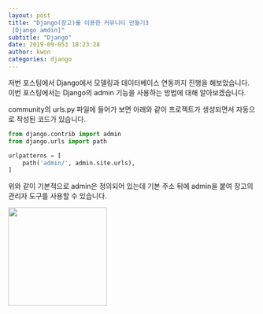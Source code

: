 ```yaml
---
layout: post
title: "Django(장고)를 이용한 커뮤니티 만들기3
 [Django amdin]"
subtitle: "Django"
date: 2019-09-053 18:23:28
author: kwon
categories: django
---
```


저번 포스팅에서 Django에서 모델링과 데이터베이스 연동까지 진행을 해보았습니다. 이번 포스팅에서는 Django의 admin 기능을 사용하는 방법에 대해 알아보겠습니다.

community의 urls.py 파일에 들어가 보면 아래와 같이 프로젝트가 생성되면서 자동으로 작성된 코드가 있습니다.

```python
from django.contrib import admin
from django.urls import path

urlpatterns = [
    path('admin/', admin.site.urls),
]
```

위와 같이 기본적으로 admin은 정의되어 있는데 기본 주소 뒤에 admin을 붙여 장고의 관리자 도구를 사용할 수 있습니다.



<div style="width: 90%; height: 200px;">
    <img src="https://kyu9341.github.io/assets/djangoadmin.png" style="width: 90
    %; height: 200px;">
</div>
